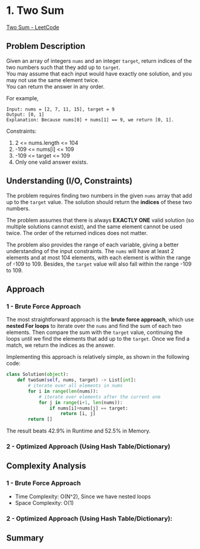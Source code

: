 # 1. Two Sum
[Two Sum - LeetCode](https://leetcode.com/problems/two-sum/description/)

## Problem Description
Given an array of integers `nums` and an integer `target`, return indices of the two numbers such that they add up to `target`. <br>
You may assume that each input would have exactly one solution, and you may not use the same element twice. <br>
You can return the answer in any order.

For example, <br>
```
Input: nums = [2, 7, 11, 15], target = 9
Output: [0, 1]
Explanation: Because nums[0] + nums[1] == 9, we return [0, 1].
```

Constraints:
1. 2 <= nums.length <= 104
2. -109 <= nums[i] <= 109
3. -109 <= target <= 109
4. Only one valid answer exists.

 
## Understanding (I/O, Constraints)
The problem requires finding two numbers in the given `nums` array that add up to the `target` value. The solution should return the **indices** of these two numbers.

The problem assumes that there is always **EXACTLY ONE** valid solution (so multiple solutions cannot exist), and the same element cannot be used twice. The order of the returned indices does not matter.

The problem also provides the range of each variable, giving a better understanding of the input constraints. The `nums` will have at least 2 elements and at most 104 elements, with each element is within the range of -109 to 109. Besides, the `target` value will also fall within the range -109 to 109.

## Approach
### 1 - Brute Force Approach
The most straightforward approach is the **brute force approach**, which use **nested For loops** to iterate over the `nums` and find the sum of each two elements. Then compare the sum with the `target` value, continuing the loops until we find the elements that add up to the `target`. Once we find a match, we return the indices as the answer.

Implementing this approach is relatively simple, as shown in the following code:
```python
class Solution(object):
    def twoSum(self, nums, target) -> List[int]:
        # iterate over all elements in nums
        for i in range(len(nums)):
            # iterate over elements after the current one
            for j in range(i+1, len(nums)): 
                if nums[i]+nums[j] == target:
                    return [i, j]
        return []
```
The result beats 42.9% in Runtime and 52.5% in Memory.

### 2 - Optimized Approach (Using Hash Table/Dictionary)

## Complexity Analysis
### 1 - Brute Force Approach
- Time Complexity: O(N^2), Since we have nested loops
- Space Complexity: O(1)

### 2 - Optimized Approach (Using Hash Table/Dictionary):


## Summary

